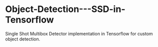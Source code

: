 # Object-Detection---SSD-in-Tensorflow
Single Shot Multibox Detector implementation in Tensorflow for custom object detection.
